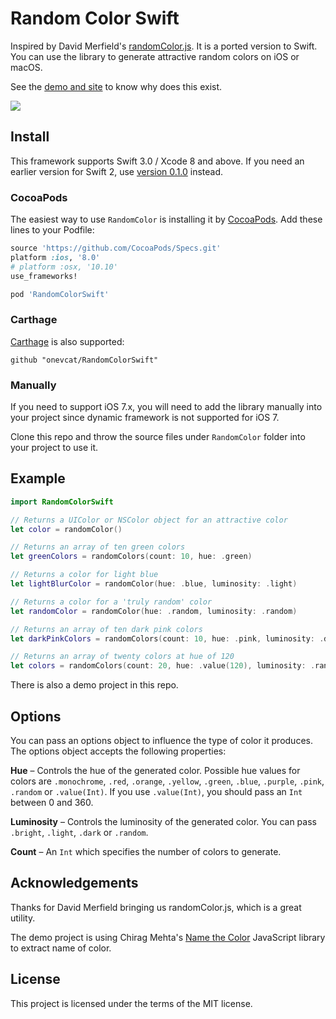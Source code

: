 # Random Color Swift

Inspired by David Merfield's [randomColor.js](https://github.com/davidmerfield/randomColor). It is a ported version to Swift. You can use the library to generate attractive random colors on iOS or macOS.

See the [demo and site](http://llllll.li/randomColor/) to know why does this exist.

![](https://raw.githubusercontent.com/onevcat/RandomColorSwift/master/demo.png)

## Install

This framework supports Swift 3.0 / Xcode 8 and above. If you need an earlier version for Swift 2, use [version 0.1.0](https://github.com/onevcat/RandomColorSwift/releases/tag/0.1.0) instead.

### CocoaPods

The easiest way to use `RandomColor` is installing it by [CocoaPods](http://cocoapods.org). Add these lines to your Podfile:

```ruby
source 'https://github.com/CocoaPods/Specs.git'
platform :ios, '8.0'
# platform :osx, '10.10'
use_frameworks!

pod 'RandomColorSwift'
```

### Carthage

[Carthage](https://github.com/Carthage/Carthage) is also supported:

```ogdl
github "onevcat/RandomColorSwift"
```

### Manually

If you need to support iOS 7.x, you will need to add the library manually into your project since dynamic framework is not supported for iOS 7.

Clone this repo and throw the source files under `RandomColor` folder into your project to use it. 

## Example

```swift
import RandomColorSwift

// Returns a UIColor or NSColor object for an attractive color
let color = randomColor()

// Returns an array of ten green colors
let greenColors = randomColors(count: 10, hue: .green)

// Returns a color for light blue
let lightBlurColor = randomColor(hue: .blue, luminosity: .light)

// Returns a color for a 'truly random' color
let randomColor = randomColor(hue: .random, luminosity: .random)

// Returns an array of ten dark pink colors
let darkPinkColors = randomColors(count: 10, hue: .pink, luminosity: .dark)

// Returns an array of twenty colors at hue of 120
let colors = randomColors(count: 20, hue: .value(120), luminosity: .random)

```

There is also a demo project in this repo.

## Options

You can pass an options object to influence the type of color it produces. The options object accepts the following properties:

**Hue** – Controls the hue of the generated color. Possible hue values for colors are `.monochrome`, `.red`, `.orange`, `.yellow`, `.green`, `.blue`, `.purple`, `.pink`, `.random` or `.value(Int)`. If you use `.value(Int)`, you should pass an `Int` between 0 and 360.

**Luminosity** – Controls the luminosity of the generated color. You can pass `.bright`, `.light`, `.dark` or `.random`.

**Count** – An `Int` which specifies the number of colors to generate.

## Acknowledgements

Thanks for David Merfield bringing us randomColor.js, which is a great utility.

The demo project is using Chirag Mehta's [Name the Color](http://chir.ag/projects/name-that-color) JavaScript library to extract name of color.

## License

This project is licensed under the terms of the MIT license.


